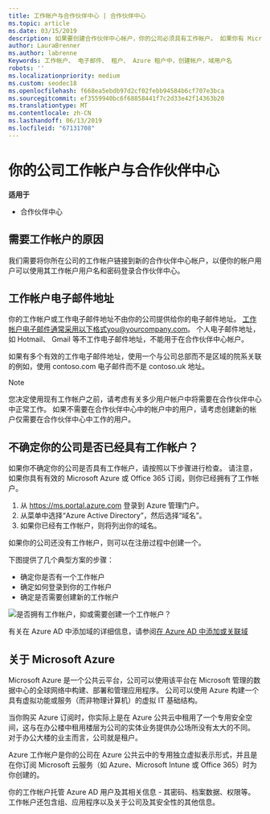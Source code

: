 ```yaml
---
title: 工作帐户与合作伙伴中心 | 合作伙伴中心
ms.topic: article
ms.date: 03/15/2019
description: 如果要创建合作伙伴中心帐户，你的公司必须具有工作帐户。 如果你有 Microsoft Azure 或 Office 365 的有效订阅，你已有工作帐户。
author: LauraBrenner
ms.author: labrenne
Keywords: 工作帐户、 电子邮件、 租户、 Azure 租户中，创建帐户，域用户名
robots: ''
ms.localizationpriority: medium
ms.custom: seodec18
ms.openlocfilehash: f668ea5ebdb97d2cf02febb94584b6cf707e3bca
ms.sourcegitcommit: ef3559940bc6f68858441f7c2d33e42f14363b20
ms.translationtype: MT
ms.contentlocale: zh-CN
ms.lasthandoff: 06/13/2019
ms.locfileid: "67131708"
---
```

# <a name="your-company-work-account-and-partner-center"></a>你的公司工作帐户与合作伙伴中心  

**适用于**

-  合作伙伴中心

## <a name="why-you-need-a-work-account"></a>需要工作帐户的原因

我们需要将你所在公司的工作帐户链接到新的合作伙伴中心帐户，以便你的帐户用户可以使用其工作帐户用户名和密码登录合作伙伴中心。

## <a name="the-work-account-email-address"></a>工作帐户电子邮件地址

你的工作帐户或工作电子邮件地址不由你的公司提供给你的电子邮件地址。 工作帐户电子邮件通常采用以下格式you@yourcompany.com。 个人电子邮件地址，如 Hotmail、 Gmail 等不工作电子邮件地址，不能用于在合作伙伴中心帐户。 

如果有多个有效的工作电子邮件地址，使用一个与公司总部而不是区域的院系关联的例如，使用 contoso.com 电子邮件而不是 contoso.uk 地址。

> [!NOTE]  
>  您决定使用现有工作帐户之前，请考虑有关多少用户帐户中将需要在合作伙伴中心中正常工作。 如果不需要在合作伙伴中心中的帐户中的用户，请考虑创建新的帐户仅需要在合作伙伴中心中工作的用户。


## <a name="not-sure-if-your-company-already-has-a-work-account"></a>不确定你的公司是否已经具有工作帐户？

如果你不确定你的公司是否具有工作帐户，请按照以下步骤进行检查。 请注意，如果你具有有效的 Microsoft Azure 或 Office 365 订阅，则你已经拥有了工作帐户。

1.  从 https://ms.portal.azure.com 登录到 Azure 管理门户。
2.  从菜单中选择“Azure Active Directory”，然后选择“域名”。
3.  如果你已经有工作帐户，则将列出你的域名。

如果你的公司还没有工作帐户，则可以在注册过程中创建一个。

下图提供了几个典型方案的步骤：

- 确定你是否有一个工作帐户 
- 确定如何登录到你的工作帐户 
- 确定是否需要创建新的工作帐户


![是否拥有工作帐户，抑或需要创建一个工作帐户？](images/onboardingAADFlow.png)

有关在 Azure AD 中添加域的详细信息，请参阅[在 Azure AD 中添加或关联域](https://docs.microsoft.com/azure/active-directory/active-directory-add-domain)

## <a name="about-microsoft-azure"></a>关于 Microsoft Azure

Microsoft Azure 是一个公共云平台，公司可以使用该平台在 Microsoft 管理的数据中心的全球网络中构建、部署和管理应用程序。 公司可以使用 Azure 构建一个具有虚拟功能或服务（而非物理计算机）的虚拟 IT 基础结构。 

当你购买 Azure 订阅时，你实际上是在 Azure 公共云中租用了一个专用安全空间，这与在办公楼中租用楼层为公司的实体业务提供办公场所没有太大的不同。 对于办公大楼的业主而言，公司就是租户。 

Azure 工作帐户是你的公司在 Azure 公共云中的专用独立虚拟表示形式，并且是在你订阅 Microsoft 云服务（如 Azure、Microsoft Intune 或 Office 365）时为你创建的。 

你的工作帐户托管 Azure AD 用户及其相关信息 - 其密码、档案数据、权限等。 工作帐户还包含组、应用程序以及关于公司及其安全性的其他信息。 
